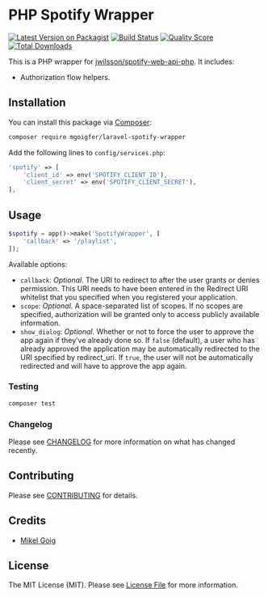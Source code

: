 # PHP Spotify Wrapper

[![Latest Version on Packagist](https://img.shields.io/packagist/v/mgoigfer/laravel-spotify-wrapper.svg?style=flat-square)](https://packagist.org/packages/mgoigfer/laravel-spotify-wrapper)
[![Build Status](https://img.shields.io/travis/mgoigfer/laravel-spotify-wrapper/master.svg?style=flat-square)](https://travis-ci.org/mgoigfer/laravel-spotify-wrapper)
[![Quality Score](https://img.shields.io/scrutinizer/g/mgoigfer/laravel-spotify-wrapper.svg?style=flat-square)](https://scrutinizer-ci.com/g/mgoigfer/laravel-spotify-wrapper)
[![Total Downloads](https://img.shields.io/packagist/dt/mgoigfer/laravel-spotify-wrapper.svg?style=flat-square)](https://packagist.org/packages/mgoigfer/laravel-spotify-wrapper)

This is a PHP wrapper for [jwilsson/spotify-web-api-php](https://github.com/jwilsson/spotify-web-api-php). It includes:

* Authorization flow helpers.

## Installation

You can install this package via [Composer](https://getcomposer.org/):

```bash
composer require mgoigfer/laravel-spotify-wrapper
```

Add the following lines to `config/services.php`:

```php
'spotify' => [
    'client_id' => env('SPOTIFY_CLIENT_ID'),
    'client_secret' => env('SPOTIFY_CLIENT_SECRET'),
],
```

## Usage

``` php
$spotify = app()->make('SpotifyWrapper', [
    'callback' => '/playlist',
]);
```

Available options:

* `callback`: _Optional_. The URI to redirect to after the user grants or denies permission. This URI needs to have been entered in the Redirect URI whitelist that you specified when you registered your application.
* `scope`: _Optional_. A space-separated list of scopes. If no scopes are specified, authorization will be granted only to access publicly available information.
* `show_dialog`: _Optional_. Whether or not to force the user to approve the app again if they’ve already done so. If `false` (default), a user who has already approved the application may be automatically redirected to the URI specified by redirect_uri. If `true`, the user will not be automatically redirected and will have to approve the app again.

### Testing

``` bash
composer test
```

### Changelog

Please see [CHANGELOG](CHANGELOG.md) for more information on what has changed recently.

## Contributing

Please see [CONTRIBUTING](CONTRIBUTING.md) for details.

## Credits

- [Mikel Goig](https://github.com/mgoigfer)

## License

The MIT License (MIT). Please see [License File](LICENSE.md) for more information.
